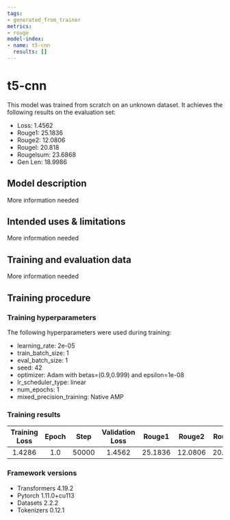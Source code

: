 ```yaml
---
tags:
- generated_from_trainer
metrics:
- rouge
model-index:
- name: t5-cnn
  results: []
---
```


<!-- This model card has been generated automatically according to the information the Trainer had access to. You
should probably proofread and complete it, then remove this comment. -->

# t5-cnn

This model was trained from scratch on an unknown dataset.
It achieves the following results on the evaluation set:
- Loss: 1.4562
- Rouge1: 25.1836
- Rouge2: 12.0806
- Rougel: 20.818
- Rougelsum: 23.6868
- Gen Len: 18.9986

## Model description

More information needed

## Intended uses & limitations

More information needed

## Training and evaluation data

More information needed

## Training procedure

### Training hyperparameters

The following hyperparameters were used during training:
- learning_rate: 2e-05
- train_batch_size: 1
- eval_batch_size: 1
- seed: 42
- optimizer: Adam with betas=(0.9,0.999) and epsilon=1e-08
- lr_scheduler_type: linear
- num_epochs: 1
- mixed_precision_training: Native AMP

### Training results

| Training Loss | Epoch | Step  | Validation Loss | Rouge1  | Rouge2  | Rougel | Rougelsum | Gen Len |
|:-------------:|:-----:|:-----:|:---------------:|:-------:|:-------:|:------:|:---------:|:-------:|
| 1.4286        | 1.0   | 50000 | 1.4562          | 25.1836 | 12.0806 | 20.818 | 23.6868   | 18.9986 |


### Framework versions

- Transformers 4.19.2
- Pytorch 1.11.0+cu113
- Datasets 2.2.2
- Tokenizers 0.12.1
